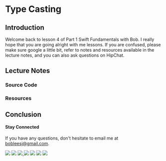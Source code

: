 # Type Casting

## Introduction
Welcome back to lesson 4 of Part 1 Swift Fundamentals with Bob. I really hope that you are going alright with me lessons. If you are confused, please make sure google a little bit, refer to notes and resources available in the lecture notes, and you can also ask questions on HipChat. 

## Lecture Notes
### Source Code
### Resources

## Conclusion

#### Stay Connected
If you have any questions, don't hesitate to email me at bobleesj@gmail.com.
<p>
<a href="https://bobthedeveloper.io"><img src="https://img.shields.io/badge/Personal-Website-3B5998.svg"></a>
<a href="https://facebook.com/bobthedeveloper"><img src="https://img.shields.io/badge/Facebook-Like-3B5998.svg"></a> <a href="https://youtube.com/bobthedeveloper"><img src="https://img.shields.io/badge/YouTube-Subscribe-CE1312.svg"</a> <a href="https://twitter.com/bobleesj"><img src="https://img.shields.io/badge/Twitter-Follow-55ACEE.svg"></a> <a href="https://instagram.com/bob_the_developer
"><img src="https://img.shields.io/badge/Instagram-Follow-BB2F92.svg"></a> <a href="https://linkedin.com/in/bobleesj"><img src= "https://img.shields.io/badge/LinkedIn-Connect-0077B5.svg"></a>
<a href="https://medium.com/@bobleesj"><img src="https://img.shields.io/badge/Medium-Read-00AB6C.svg"/></a>
</p>
